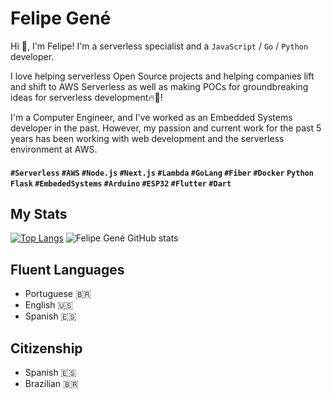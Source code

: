 # Felipe Gené

Hi 👋, I'm Felipe! I'm a serverless specialist and a `JavaScript` / `Go` / `Python` developer.

I love helping serverless Open Source projects and helping companies lift and shift to AWS Serverless as well as making POCs for groundbreaking ideas for serverless development🔥🚀!

I'm a Computer Engineer, and I've worked as an Embedded Systems developer in the past. However, my passion and current work for the past 5 years has been working with web development and the serverless environment at AWS.
#### `#Serverless` `#AWS` `#Node.js` `#Next.js` `#Lambda` `#GoLang` `#Fiber` `#Docker` `Python` `Flask` `#EmbededSystems` `#Arduino` `#ESP32` `#Flutter` `#Dart` 
## My Stats
[![Top Langs](https://github-stats-private-api.vercel.app/api/top-langs/?username=felipegenef&layout=compact&theme=holi)](https://github.com/felipegenef/github-readme-stats) ![Felipe Gené GitHub stats](https://github-stats-private-api.vercel.app/api?username=felipegenef&show_icons=true&theme=holi&count_private=true&hide=issues)


## Fluent Languages 
- Portuguese 🇧🇷
- English 🇺🇸
- Spanish 🇪🇸 
## Citizenship
- Spanish 🇪🇸
- Brazilian 🇧🇷

